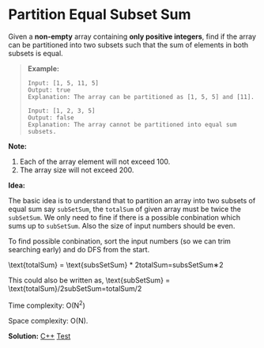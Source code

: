 # Partition Equal Subset Sum

Given a **non-empty** array containing **only positive integers**, find if the array can be partitioned into two subsets such that the sum of elements in both subsets is equal.

> **Example:**
>
> ```
> Input: [1, 5, 11, 5]
> Output: true
> Explanation: The array can be partitioned as [1, 5, 5] and [11].
> 
> Input: [1, 2, 3, 5]
> Output: false
> Explanation: The array cannot be partitioned into equal sum subsets.
> ```

**Note:**

1. Each of the array element will not exceed 100.
2. The array size will not exceed 200.



**Idea:** 

The basic idea is to understand that to partition an array into two subsets of equal sum say `subSetSum`, the `totalSum` of given array must be twice the `subSetSum`. We only need to fine if there is a possible conbination which sums up to `subSetSum`. Also the size of input numbers should be even.



To find possible conbination, sort the input numbers (so we can trim searching early) and do DFS from the start.

\text{totalSum} = \text{subsSetSum} * 2totalSum=subsSetSum∗2

This could also be written as, \text{subSetSum} = \text{totalSum}/2subSetSum=totalSum/2



Time complexity: O(N<sup>2</sup>)

Space complexity: O(N).



**Solution:** [C++](./solution.h)	[Test](./Test.cpp)